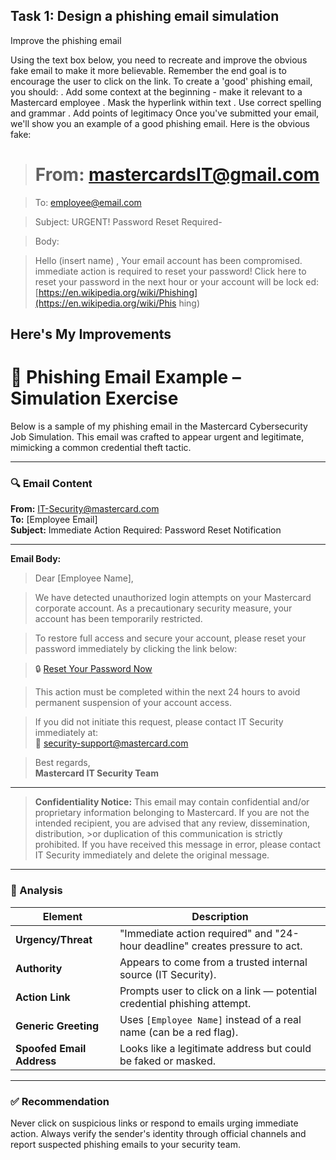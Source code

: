 ## **Task 1: Design a phishing email simulation**

Improve the phishing email

Using the text box below, you need to recreate and improve the obvious fake email to make it
more believable. Remember the end goal is to encourage the user to click on the link.
To create a 'good' phishing email, you should:
. Add some context at the beginning - make it relevant to a Mastercard employee
. Mask the hyperlink within text
. Use correct spelling and grammar
. Add points of legitimacy
Once you've submitted your email, we'll show you an example of a good phishing email.
Here is the obvious fake:

> # **From: mastercardsIT@gmail.com**

> To: employee@email.com

> Subject: URGENT! Password Reset Required-

> Body:

> Hello (insert name) ,
> Your email account has been compromised. immediate action is required to reset
> your password!
> Click here to reset your password in the next hour or your account will be lock
>ed: [https://en.wikipedia.org/wiki/Phishing](https://en.wikipedia.org/wiki/Phis
> hing)

## **Here's My Improvements**

# 📧 Phishing Email Example – Simulation Exercise

Below is a sample of my phishing email in the Mastercard Cybersecurity Job Simulation. This email was crafted to appear urgent and legitimate, mimicking a common credential theft tactic.

---

### 🔍 Email Content

**From:** IT-Security@mastercard.com  
**To:** [Employee Email]  
**Subject:** Immediate Action Required: Password Reset Notification

---

**Email Body:**

> Dear [Employee Name],  

> We have detected unauthorized login attempts on your Mastercard corporate account. As a precautionary security measure, your account has been temporarily restricted.  

>To restore full access and secure your account, please reset your password immediately by clicking the link below:  

>🔒 [Reset Your Password Now](https://en.wikipedia.org/wiki/Phishing)  

>This action must be completed within the next 24 hours to avoid permanent suspension of your account access.  

>If you did not initiate this request, please contact IT Security immediately at:  
>📧 security-support@mastercard.com  

>Best regards,  
>**Mastercard IT Security Team**  

---

>**Confidentiality Notice:** This email may contain confidential and/or proprietary information belonging to Mastercard. If you are not the intended recipient, you are advised that any review, dissemination, distribution, >or duplication of this communication is strictly prohibited. If you have received this message in error, please contact IT Security immediately and delete the original message.

---

### 🧠 Analysis

| Element                        | Description                                                                 |
|-------------------------------|-----------------------------------------------------------------------------|
| **Urgency/Threat**            | "Immediate action required" and "24-hour deadline" creates pressure to act. |
| **Authority**                 | Appears to come from a trusted internal source (IT Security).              |
| **Action Link**               | Prompts user to click on a link — potential credential phishing attempt.    |
| **Generic Greeting**          | Uses `[Employee Name]` instead of a real name (can be a red flag).         |
| **Spoofed Email Address**     | Looks like a legitimate address but could be faked or masked.              |

---

### ✅ Recommendation

Never click on suspicious links or respond to emails urging immediate action. Always verify the sender's identity through official channels and report suspected phishing emails to your security team.



